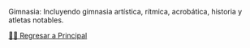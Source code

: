 Gimnasia: Incluyendo gimnasia artística, rítmica, acrobática, historia y atletas notables.

[☝🏻 Regresar a Principal](/articulos.md)